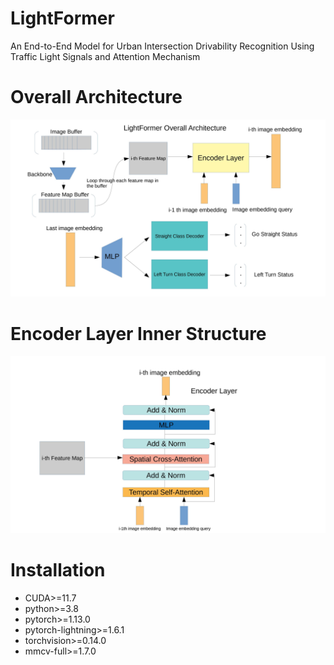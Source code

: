 # LightFormer
An End-to-End Model for Urban Intersection Drivability Recognition Using Traffic Light Signals and Attention Mechanism

# Overall Architecture
![image](https://github.com/DanielMing123/LightFormer/blob/main/imgs/new2_arc.jpg)
# Encoder Layer Inner Structure
![image](https://github.com/DanielMing123/LightFormer/blob/main/imgs/new_encoder.jpg)
# Installation
* CUDA>=11.7
* python>=3.8
* pytorch>=1.13.0
* pytorch-lightning>=1.6.1
*  torchvision>=0.14.0
*  mmcv-full>=1.7.0
